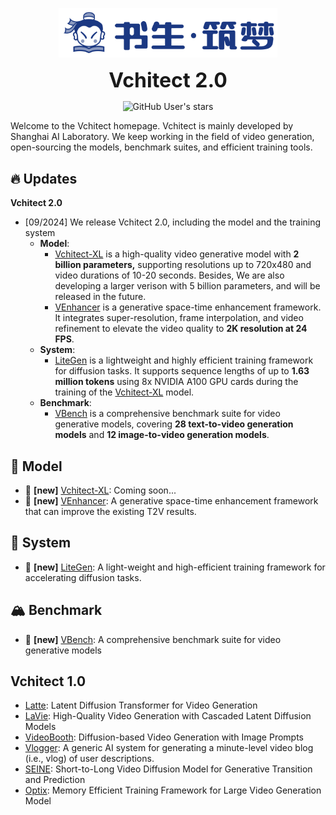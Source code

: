 <div align="center">

<p align="center">
    <picture>
<img src="https://github.com/Vchitect/.github/blob/main/profile/imgs/logo.png?raw=true" width="350">
    </picture>
</p>

<b><font size="6">Vchitect 2.0</font></b>

![GitHub User's stars](https://img.shields.io/github/stars/Vchitect)

</div>

Welcome to the Vchitect homepage. Vchitect is mainly developed by Shanghai AI Laboratory. We keep working in the field of video generation, open-sourcing the models, benchmark suites, and efficient training tools.

## 🔥 Updates

**Vchitect 2.0**

- [09/2024] We release Vchitect 2.0, including the model and the training system
  - **Model**: 
    - [Vchitect-XL]() is a high-quality video generative model with **2 billion parameters,** supporting resolutions up to 720x480 and video durations of 10-20 seconds. Besides, We are also developing a larger verison with 5 billion parameters, and will  be released in the future.
    - [VEnhancer](https://github.com/Vchitect/VEnhancer) is a generative space-time enhancement framework. It integrates super-resolution, frame interpolation, and video refinement to elevate the video quality to **2K resolution at 24 FPS**.
  - **System**: 
    - [LiteGen](https://github.com/Vchitect/LiteGen) is a lightweight and highly efficient training framework for diffusion tasks. It supports sequence lengths of up to **1.63 million tokens** using 8x NVIDIA A100 GPU cards during the training of the [Vchitect-XL]() model.
  - **Benchmark**: 
    - [VBench](https://github.com/Vchitect/VBench) is a comprehensive benchmark suite for video generative models, covering **28 text-to-video generation models** and **12 image-to-video generation models**.


## 🎁 Model

- 🎉 **[new]** [Vchitect-XL](): Coming soon...
- 🎉 **[new]** [VEnhancer](https://github.com/Vchitect/VEnhancer): A generative space-time enhancement framework that can improve the existing T2V results.



## 🚀 System

- 🎉 **[new]** [LiteGen](https://github.com/Vchitect/LiteGen): A light-weight and high-efficient training framework for accelerating diffusion tasks.



## 🏔️ Benchmark

- 🎉 **[new]** [VBench](https://github.com/Vchitect/VBench): A comprehensive benchmark suite for video generative models

## Vchitect 1.0
- [Latte](https://github.com/Vchitect/Latte): Latent Diffusion Transformer for Video Generation
- [LaVie](https://github.com/Vchitect/LaVie): High-Quality Video Generation with Cascaded Latent Diffusion Models
- [VideoBooth](https://github.com/Vchitect/VideoBooth): Diffusion-based Video Generation with Image Prompts
- [Vlogger](https://github.com/Vchitect/Vlogger): A generic AI system for generating a minute-level video blog (i.e., vlog) of user descriptions.
- [SEINE](https://github.com/Vchitect/SEINE): Short-to-Long Video Diffusion Model for Generative Transition and Prediction
- [Optix](https://github.com/Vchitect/Optix): Memory Efficient Training Framework for Large Video Generation Model

